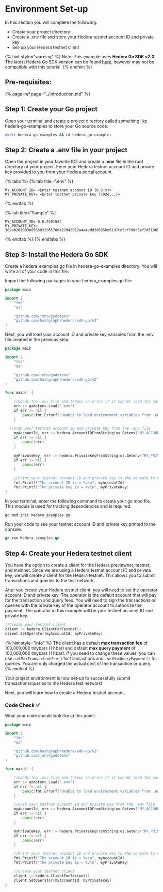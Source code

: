 # Environment Set-up

In this section you will complete the following:

* Create your project directory
* Create a .env file and store your Hedera testnet account ID and private key
* Set-up your Hedera testnet client

{% hint style="warning" %}
Note: This example uses **Hedera Go SDK v2.0.** The latest Hedera Go SDK version can be found [here](https://github.com/hashgraph/hedera-sdk-go), however may not be compatible with this tutorial. 
{% endhint %}

## Pre-requisites:

{% page-ref page="../introduction.md" %}

## Step 1: Create your Go project

Open your terminal and create a project directory called something like hedera-go-examples to store your Go source code.

```bash
mkdir hedera-go-examples && cd hedera-go-examples
```

## Step 2: Create a .env file in your project

Open the project in your favorite IDE and create a **.env** file in the root directory of your project. Enter your Hedera testnet account ID and private key provided to you from your Hedera portal account. 

{% tabs %}
{% tab title=".env" %}
```text
MY_ACCOUNT_ID= <Enter testnet account ID (0.0.x)>
MY_PRIVATE_KEY= <Enter testnet private key (302e...)>
```
{% endtab %}

{% tab title="Sample" %}
```
MY_ACCOUNT_ID= 0.0.9401534
MY_PRIVATE_KEY= 302e020100300506032b65700422042012a4a4add3d885bd61d7ce5cff99c5ef2d510651add00a7f64cb90de3359bc5e
```
{% endtab %}
{% endtabs %}

## Step 3: Install the Hedera Go SDK

Create a hedera\_examples.go file in hedera-go-examples directory. You will write all of your code in this file. 

Import the following packages to your hedera\_examples.go file:

```go
package main

import (
	"fmt"
	"os"

	"github.com/joho/godotenv"
	"github.com/hashgraph/hedera-sdk-go/v2"
)
```

Next, you will load your account ID and private key variables from the .env file created in the previous step. 

```go
package main

import (
	"fmt"
	"os"

	"github.com/joho/godotenv"
	"github.com/hashgraph/hedera-sdk-go/v2"
)

func main() {

	//Loads the .env file and throws an error if it cannot load the variables from that file correctly
	err := godotenv.Load(".env")
	if err != nil {
		panic(fmt.Errorf("Unable to load environment variables from .env file. Error:\n%v\n", err))
	}
	
  //Grab your testnet account ID and private key from the .env file
	myAccountId, err := hedera.AccountIDFromString(os.Getenv("MY_ACCOUNT_ID"))
	if err != nil {
		panic(err)
	}
	
	myPrivateKey, err := hedera.PrivateKeyFromString(os.Getenv("MY_PRIVATE_KEY"))
	if err != nil {
		panic(err)
	}
	
	//Print your testnet account ID and private key to the console to make sure there was no error
	fmt.Printf("The account ID is = %v\n", myAccountId)
	fmt.Printf("The private key is = %v\n", myPrivateKey)
}

```

In your terminal, enter the following command to create your go.mod file. This module is used for tracking dependencies and is required. 

```bash
go mod init hedera_examples.go
```

Run your code to see your testnet account ID and private key printed to the console.

```go
go run hedera_examples.go
```

## Step 4: Create your Hedera testnet client

You have the option to create a client for the Hedera previewnet, testnet, and mainnet. Since we are using a Hedera testnet account ID and private key, we will create a client for the Hedera testnet. This allows you to submit transactions and queries to the test network.

After you create your Hedera testnet client, you will need to set the operator account ID and private key. The operator is the default account that will pay for the transaction and query fees. You will need to sign the transactions or queries with the private key of the operator account to authorize the payment. The operator in this example will be your testnet account ID and private key. 

```go
//Create your testnet client
client := hedera.ClientForTestnet()
client.SetOperator(myAccountId, myPrivateKey)
```

{% hint style="info" %}
The client has a default **max transaction fee** of 100,000,000 tinybars \(1 hbar\) and default **max query payment** of 100,000,000 tinybars \(1 hbar\). If you need to change these values, you can use`.setMaxTransactionFee()` for  transactions and `.setMaxQueryPayment()` for queries. You are only charged the actual cost of the transaction or query. 
{% endhint %}

Your project environment is now set-up to successfully submit transactions/queries to the Hedera test network! 

Next, you will learn how to create a Hedera testnet account.

### Code Check ✅ 

What your code should look like at this point:

```go
package main

import (
	"fmt"
	"os"

	"github.com/hashgraph/hedera-sdk-go/v2"
	"github.com/joho/godotenv"
)

func main() {

	//Loads the .env file and throws an error if it cannot load the variables from that file correctly
	err := godotenv.Load(".env")
	if err != nil {
		panic(fmt.Errorf("Unable to load environment variables from .env file. Error:\n%v\n", err))
	}

	//Grab your testnet account ID and private key from the .env file
	myAccountId, err := hedera.AccountIDFromString(os.Getenv("MY_ACCOUNT_ID"))
	if err != nil {
		panic(err)
	}

	myPrivateKey, err := hedera.PrivateKeyFromString(os.Getenv("MY_PRIVATE_KEY"))
	if err != nil {
		panic(err)
	}

	//Print your testnet account ID and private key to the console to make sure there was no error
	fmt.Printf("The account ID is = %v\n", myAccountId)
	fmt.Printf("The private key is = %v\n", myPrivateKey)

	//Create your testnet client
	client := hedera.ClientForTestnet()
	client.SetOperator(myAccountId, myPrivateKey)
}
```

